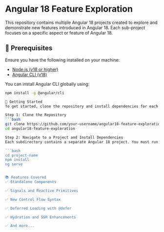 # Angular 18 Feature Exploration

This repository contains multiple Angular 18 projects created to explore and demonstrate new features introduced in Angular 18. Each sub-project focuses on a specific aspect or feature of Angular 18.

## 🧰 Prerequisites

Ensure you have the following installed on your machine:

- [Node.js (v18 or higher)](https://nodejs.org/)
- [Angular CLI (v18)](https://angular.io/cli)

You can install Angular CLI globally using:

```bash
npm install -g @angular/cli

🚀 Getting Started
To get started, clone the repository and install dependencies for each project individually.

Step 1: Clone the Repository
```bash
git clone https://github.com/your-username/angular18-feature-exploration.git
cd angular18-feature-exploration

Step 2: Navigate to a Project and Install Dependencies
Each subdirectory contains a separate Angular 18 project. You must run npm install in each project's folder before you can serve it.

```bash
cd project-name
npm install
ng serve


📚 Features Covered
✅ Standalone Components

✅ Signals and Reactive Primitives

✅ New Control Flow Syntax

✅ Deferred Loading with @defer

✅ Hydration and SSR Enhancements

✅ And more...

